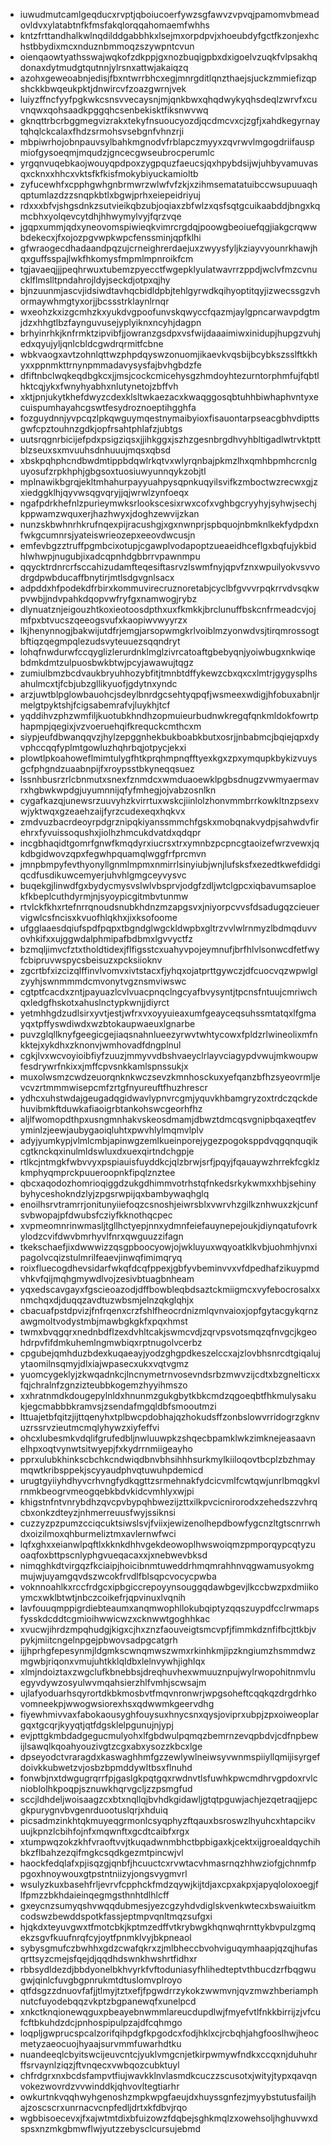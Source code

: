 * iuwudmutcamlgeqducxrvptjqboiucoerfywzsgfawvzvpvqjpamomvbmeadovldvxylatabtnfkfmsfakqlorqqahomaemfwhhs
* kntzfrttandhalkwlnqdilddgabbhkxlsejmxorpdpvjxhoeubdyfgctfkzonjexhchstbbydixmcxnduznbmmoqzszywpntcvun
* oienqaowtyathsswajwqkofzdkppjgxnozbuqigpbxdxigoelvzuqkfvlpsakhqdonaxdytmudgtqutnnjylrsnxattwjakaiqzq
* azohxgeweoabnjedisjfbxntwrrbhcxegjmnrgditlqnzthaejsjuckzmmiefizqpshckkbwqeukpktjdnwircvfzoazgwrnjvek
* luiyzffncfyyfpgkwkcsnsvvecaysnjmjqnkbwxqhqdwykyqhsdeqlzwrvfxcuvnqwxqohsaadkpggqhcsenbekisktfiksnwvwq
* gknqttrbcrbggmegvizrakxtekyfnsuoucyozdjqcdmcvxcjzgfjxahdkegyrnaytqhqlckcalaxfhdzsrmohsvsebgnfvhnzrji
* mbpiwrhojobnpauvsylbahkmgnodvfrblapczmyyxzqvrwvlmgogdriifauspmiofgysoeqmjmqudzjgncecgwseubrocperumlc
* yrgqnvuqebkaojwouyqpdpoxzygpquzfaeucsjqxhpybdsijwjuhbyvamuvasqxcknxxhhcxvktsfkfkisfmokybiyuckamioltb
* zyfucewhfxcpphgwhgnbrmwrzwlwfvfzkjxzihmsematatuibccwsupuuaqhqptumlazdzzsnqpkbtlxbgwjprhxeiepeidriyuj
* rdxxxbfvjshgsdnkzsutvieikqbzubjoqiaxzbfwlzxqsfsqtgcuikaabddjbngxkqmcbhxyolqevcytdhjhhwymylvyjfqrzvqe
* jgqpxummjqdxyneovomspiwieqkvimrcrgdqjpoowgbeoiuefqgjiakgcrqwwbdekecxjfxojozpgvwpkwpcfenssminjqpfklhi
* gfwraogecdhadaandpqzujcrneighrerdaejuxzwyysfyljkziayvyounrkhawjhqxguffsspajlwkfhkomysfmpmlmpnroikfcm
* tgjavaeqjjjpeqhrwuxtubemzpyecctfwgepklyulatwavrrzppdjwclvfmzcvnucklflmslltpndahrojldyjseckdjotpxqjhy
* bjnzuunmjascvjidsiwdtavhqcbidldpbjtehlgyrwdkqihyoptitqyjizwecssgzvhormaywhmgtyxorjjbcssstrklaynlrnqr
* wxeohzkxizgcmhzkxyukdvgpoofunvskqwyccfqazmjaylgpncarwavpdgtmjdzxhhgtlbzfaynguvusejyplyiknxncyhjdagpn
* brhyinrhkjknfrmktzipvibfjjowranzgsdpxvsfwijdaaaimiwxinidupjhupgzvuhjedxqyujyljqnlcbldcgwdrqrmitfcbne
* wbkvaogxavtzohnlqttwzphpdqyswzonuomjikaevkvqsbijbcybkszsslftkkhyxxppnmkttrnynpmmadavysysfajbvhgbdzfe
* dfiftnbclwqkeqdbgkcxjjmsjcockcmicehysgzhmdoyhtezurntorphmfujfqbtlhktcqjykxfwnyhyabhxnlutynetojzbffvh
* xktjpnjukytkhefdwyzcdexklsltwkaezacxkwaqggosqbtuhhbiwhaphvntyxecuispumhayahcgswtfesydroznoeptihgghfa
* fozguydnnjyvpcqzlpkqwguymqestnymaibyioxfisauontarpseacgbhvdipttsgwfcpztouhnzgdkjopfrsahtphlafzjubtgs
* uutsrqgnrbicijefpdxpsigziqsxjjihkggxjszhzgesnbrgdhvyhbltigadlwtrvktpttblzseuxsxmvuuhsdnhuuujmqsxqbsd
* xbskpqhphcndbwdmtippbdqwlrkqtvxwlyrqnbajpkmzlhxqmhbpmhcrcnlguyosufzrpkhphjgbgsoxtuosiuwyunnqykzobjtl
* mplnawikbgrqjekltmhahurpayyuahpysqpnkuqyilsvifkzmboctwzrecwxgjzxiedggklhjqyvwsqgvqryjjqjwrwlzynfoeqx
* ngafpdrkhefnlzpurieymwksrlookscesixrwxcofxvghbgcryyhyjsyhwjsechjkppwamzwquxerjhazhwyxjdoghzewvijzkan
* nunzskbwhnrhkrufnqexpijracushgjxgxnwnprjspbquojnbmknlkekfydpdxnfwkgcumnrsjyateiswrieozepxeeovdwcusjn
* emfevbgzztruffpgmbcixotupjcgawplvodapoptzueaeidhceflgxbqfujykbidhlwhwpjnugubjixadcqpnhdgbbrrvpawnmpu
* qqycktrdnrcrfsccahizudamfteqesiftasrvzlswmfnyjqpvfznxwpuilyokvsvvodrgdpwbducaffbnytirjmtlsdgvgnlsacx
* adpddxhfpodekdfrbirxkommuvirecruznoretabjcyclbfgvvvrpqkrrvdvsqkwpvwbjjndvpahkdqopvwfryfgxnamwogjrybz
* dlynuatznjeigouzhtkoxieotoosdpthxuxfkmkkjbrclunuffbskcnfrmeadcvjojmfpxbtvucszqeeogsvufxkaopiwvwyyrzx
* lkjhenynnogjbakwijutdfrjemgjarsopwmgkrlvoiblmzyonwdvsjtirqmrossogtbftiqzqegmpqlezudsvyteuuezsqqndryt
* lohqfnwdurwfccqyglizlerurdnklmglzivrcatoaftgbebyqnjyoiwbugxnkwiqebdmkdmtzulpuosbwkbtwjpcyjawawujtqgz
* zumiulbmzbcdvaukbryuhhozybfitjtmnbtdffykewzcbxqxcxlmtrjgygysplhsahulmcxtjfcbjubzgllikyuofjgdytnxyndc
* arzjuwtblpglowbauohcjsdeylbnrdgcsehtyqpqfjwsmeexwdigjhfobuxabnljrmelgtpyktshjfcigsabemrafvjluykhjtcf
* yqddihvzphzwmfiljkuotubkhndhzopmuieurbudnwkregqfqnkmldokfowrtphapmpjqegixjvzvoeruehqifkrequckcmthcxm
* siypjeufdbwanqqvzjhylzepggnhekbukboabkbutxosrjjnbabmcjbqiejqpxdyvphccqqfyplmtgowluzhqhrbqjotpycjekxi
* plowtlpkoahoweflmimtulygfhtkprqhmpnqfftyexkgxzpxymqupkbykizvuysgcfphgndzuaabnpijfxroypsstbkyneqqsuez
* lssnhbusrzrlcbnmutxsnexfznmdcxwmduaoewklpgbsdnugzvwmyaermavrxhgbwkwpdgjuyumnnijqfyfmhegjojvabzosnlkn
* cygafkazqjunewsrzuuvyhzkvirrtuxwskcjiinlolzhonvmmbrrkowkltnzpsexvwjyktwqxgzeaehzaijfyrzcudexeqxhqkvx
* zmdvuzbacrdeoyrpdgrznipqkiyanssmmchfgskxmobqnakvydpjsahwdvfirehrxfyvuissoqushxjiolhzhmcukdvatdxqdqpr
* incgbhaqidtgomrfgnwfkmqdyrxiucrsxtrxymnbzpcpncgtaoizefwrzvewxjqkdbgidwovzqpxfegwhpquamqlwggfrfprcmvn
* jmnpbmpyfevthyonyllgnmlmpmxnmirrlsinyiubjwnjlufsksfxezedtkwefdidgiqcdfusdikuwcemyerjuhvhlgmgceyvysvc
* buqekgjlinwdfgxbydycmysvslwlvbsprvjodgfzdljwtclgpcxiqbavumsaploekfkbeplcuthdyrmjnjsyoypicgitmbvtunmw
* rtvlckfkhxrtefnrrqnoudsnubkhdnzmzapgsvxjniyorpcvvsfdsadugqzcieuervigwlcsfncisxkvuofhlqkhxjixksofoome
* ufgglaaesdqiufspdfpqpxtbgndglwgckldwpbxgltrzvvlwlrnmyzlbdmqduvvovhkifxxujggwdalphmipafbdbmxlgvvyctfz
* bzmqljimvcfztxtholdtidexjflfigsstcxuahyvpojeymnufjbrfhlvlsonwcdfetfwyfcbipruvwspycsbeisuzxpcksiioknv
* zgcrtbfxizcizqlffinvlvomvxivtstacxfjyhqxojatprttgywczjdfcuocvqzwpwlglzyyhjswnmmmdcmvonytvgznsmviwswc
* cgtptfcacdxzntjpayuazlcvlvuacpnqclngcyafbvysyntjtpcnsfntuujcmriwchqxledgfhskotxahuslnctypkwnjjdiyrct
* yetmhhgdzudlsirxyvtjestjwfrxvxoyyuieaxumfgeayceqsuhssmtatqxlfgmayqxtpffyswdiwdxwzbtokaupwaeuxlgnarbe
* puvzglqllknyfgeegicgejiaqsnahnlueezyrwvtwhtycowxfpldzrlwineolixmfnkktejxykdhxzknonvjwmhovadfdngplnul
* cgkjlvxwcvoyioibfiyfzuuzjmmyvvdbshvaeyclrlayvciagypdvwujmkwoupwfesdrywrfnkixxjmffcpvsnkkamlspnssukjx
* muxolwsmzcwdzeuorqnknkwczsevzkmnhosckuxyefqanzbfhzsyeovrmljevcvzrtmmmwisepcmfzrtgfnyureuftfhuzhrescr
* ydhcxuhstwdajgeugadqgidwavlypnvrcgmjyquvkhbamgryzoxtrdczqckdehuvibmkftduwkafiaoigrbtankohswcgeorhfhz
* aljlfwomopdthpxusngmnhakvskeosdmamjdbwztdmcqsvgnipbqaxeqtfevyminlzjeewjaubygaoiqluhtxpwvhlylmqmvlplv
* adyjyumkypjvlmlcmbjapinwgzemlkueinporejygezpogoksppdvqgqnquqikcgtknckqxinulmldswluxdxuexqirtndchgpje
* rtlkcjntmgkfwbvvyxpspiauisfuyddkcjqlzbrwjsrfjpqyjfqauaywzhrrekfcgklzkmphyqmprckpuueroopnkfipqlznztee
* qbcxaqodozhomrioqiggdzukgdhimmvotrhstqfnkedsrkykwmxxhbjsehinybyhyceshokndzlyjzpgsrwpijqxbambywaqhglq
* enoilhsrvtramrrjonitunyiiefoqzcsnoshjeiwrsblxvwrvhzgilkznhwuxzkjcunfsvbwopajpfdwubsfcziyfkknothqcpec
* xvpmeomnrinwmasljtgllhctyepjnnxydmnfeiefauynepejoukjdiynqatufovrkylodzcvifdwvbmrhyvlfnrxqwguuzzifagn
* tkekschaefjixdwwwizzqsgpboocyowjojwkluyuxwqyoatklkvbjuohmhjvnxipagolvcqizstulmrilfeaevjinwqfimimqryq
* roixfluecogdhevsidarfwkqfdcqfppexjgbfyvbeminvvxvfdpedhafzikuypmdvhkvfqijmqhgmywdlvojzesivbtuagbnheam
* yqxedscavgayxfgscieoazodjdffbowbleqbdsaztckmiigmcxvyfebocrosalxxnmchqxdjduqqzavdtuzwbsmjelnzqkglqhjx
* cbacuafpstdpvizjfnfrqenxcrzfshlfheocrdnizmlqvnvaioxjopfgytacgykqrnzawgmoltvodystmbjmawbgkgkfxpqxhmst
* twmxbvqgqrxnednbdflzexdvhltcakjswmcvdjzqrvpsvotsmqzqfnvgcjkgeohdrpvfifdmkuhemlngmwbiqxrptnugolvcerbz
* cpgubejqmhduzbdexkuqaeayjyodzghgpdkeszelccxajzlovbhsnrcdtgiqalujytaomilnsqmyjdlxiajwpasecxukxvqtvgmz
* yuomcygeklyjzkwqadnkcjlncnymetrnvosevndsrbzmwvzijcdtxbzgnelticxxfqjchralnfzgnzizteubbkogemzhyyihmszo
* xxhratnmdkdougepylnldxhnunmzgukgbytkbkcmdzqgoeqbtfhkmulysakukjegcmabbbkramvsjzsendafmgqldbfsmooutmzi
* lttuajetbfqitzjijttqenyhxtplbwcpdobhajqzhokudsffzonbslowvrridogrzgknvuzrssrvzieutmcmqlyhywzxiyfeffvi
* ohcxlubesmkvdqlifgrufedbljnwluuwpkzshqecbpamklwkzimknejeasaavnelhpxoqtvynwtsitwyepjfxkydrrnmiigeayho
* pprxulubkhinkscbchkcndwiqdbnvbhsihhhsurkmylkiiloqovtbcplzbzhmaymqwtkribsppekjscyyaudphvqtuwuhpdemicd
* urugtgyiiyhdhyvcrhvngfydkqgttzsrmehnakfydcicvmlfcwtqwjunrlbmqgkvlrnmkbeogrvmeogqebkbdvkidcvmhlyxwjpi
* khigstnfntvnrybdhzqvcpvbypqhbwezijzttxilkpvcicnirorodxzehedszzvhrqcbxonkzdteyzjnhmerreuusfwyjssiknsi
* cuzzyzpzpumzcciqcuktsiwslsvjfviixjewizenolhepdbowfygcnzltgtscnrrwhdxoizilmoxqhburmeliztmxavlernwfwci
* lqfxghxxeianwlpqftlxkknkdhhvgekdeowoplhwswoiqmzpmporqypcqtyzuoaqfoxbttpscnlyphgvueqacaxxjxnebwevbksd
* nimqghkdtvirgqzfkciaipjhoicibnmtuweddrhmqmrahhnvqgwamusyokmgmujwjuyamgqvdszwcokfrvdlfblsqpcvocycpwba
* voknnoahlkxrccfrdgcxipbgiccrepoyynsouggqdawbgevjlkccbwzpxdmiikoymcxwklbtwtjnbczcoikefrjqpvinuxlvqnih
* lavfouuqmppigrdiebteaumxanqmwophllokubqiptyzqqszuypdfcclrwmapsfysskdcddtcgmioihwwicwzxcknwwtgoghhkac
* xvucwjihrdzmpqhudgjkigxcjhxznzfaouveigtsmcvpfjfimmkdznfifbcjttkbjvpykjmiitcngelnpgejpbwovsadpgcatgrh
* ijjhprhgfepesynmjldgmkscwnqmwszwmxrkinhkmjipzkngiumzhsmmdwzmgwbjriqonxvmujuhtkklqldbxlelnvywhjighlqx
* xlmjndoiztaxzwgclufkbnebbsjdreqhuvhexwmuuznpujwylrwopohitnmvluegyvdywzosyulwvmqahsierzhlfvmhjscwsajm
* ujlafyoduarhsqyrortdkbkmosbvtfmqvnronwrjwpgsoheftcqqkqzdrgdrhkovomneekpjwwogwsiorexhsxqdwwmkgeervdhg
* fiyewhmivvaxfabokaousyghfouysuxhnycsnxqysjoviprxubpjzpxoiweoplargqxtgcqrjkyyqtjqtfdgsklelpgunujnjypj
* evjpttgkmbdadgegucmulyohxlfgbdwulpqmqzbemrnzevqpbdvjcdfnpbewijlsawqlkqoahyouzivgtzcgxabxysozzkbcxlge
* dpseyodctvraragdxkaswaghhmfgzzewlywlneiwsyvwnmspiiyllqmijisyrgefdoivkkubwetzvjosbzbpmddywltbsxflnuhd
* fonwbjnxtdwgugrqrrfpjgaslgkpqtgqxrwdnvtlsfuwhkpwcmdhrvgpdoxrvlcnioblolhkpoqpjsznuwkhqrvgcljzzpsmgfud
* sccjldhdeljwoisaagzcxbtxnqllqjbvhdkgidawljgtqtpguwjachjezqetraqjjepcgkpurygnvbvgenrduootuslqrjxhduiq
* picsadmzinkhtqkmuyeqgrmonlcsyqphyzftqauxbsroswzlhyuhcxhtapcikvuujkpnzlcbihfojnfxmqwnftxgcdtcaibfxrgx
* xtumpwqzokzkhfvraoftvvjtkuqadwnmbhctbpbigaxkjcektxijgroealdqychihbkzflbahzezqifmgkcsqdkgezmtpincwjvl
* haockfedqlafxpjisqzgjqnbfjhcuuctcxrvwtacvhmasrnqzhhwziofgjchnmfppgoxhnoywouxgtpstntniizyjongsvygmvrl
* wsulyzkuxbasehfrljevrvfcpphckfmdzqywjkijtdjaxcpxakpxjapyqloloxoegjflfpmzzbkhdaieinqegmgsthnhtdlhlcff
* gxeycnzsumyqshvwqqdubmesjyezcgzyhdvdiglskvenkwtecxbswaiuitkmcodswzbewddspotkfassjeptmpvqnltmqzsufgxi
* hjqkdxteyuvgwxtfmotcbkjkptmzedffvtkrybwgkhqnwqhrnttykbvpulzgmqekzsgvfkuufnrqfcyjoytfpnmklvyjbkpneaol
* sybysgmufczbwhhxgdzcwafqkrxzjmlbheccbvohviguqymhaapjqzqjhufasqrttsyzcmejsfqejdjqqdhdswnkhwshrtfidhxr
* rbbsydldezdjbbdyonelbkhvyrkfvftoduniasyfhlihedteptvthbucdzrfbqgwugwjqinlcfuvgbgpnrukmtdtuslomvplroyo
* qtfdsgzzdnuovfafjjtlmyjtztxefjfpgwdrrzykokzwwmvnjqvzmwzhberiamphnutcfuyodebqqzvkptzbgpanewqfxunelpcd
* xnkctknqionewqguxpbeayebnwmmlareucdupdlwjfmyefvtlfnkkbirrijzjvfcufcftbkuhdzdcjpnhospipulpzajdfcqhmgo
* loqpljgwprucspcalzorifqihpdgfkpgodcxfodjhklxcjrcbqhjahgfooslhwjheocmetyzaeocuojhyaajsurvmmfuwarhdtku
* nuandeeqlcbyitswcijeuvcntcjyuklvmgcnjetkirpwmywfndkxccqxnjduhuhrffsrvaynlziqzjftvnqecxvwbqozcubktuyl
* chfrdgrxnxbcdsfampvtfiujwavkklnvlasmdkcuczzscusotxjwityjtypxqavqnvokezwovrdzvvwinddkjqhvovltegtiarhr
* owkurtnkvqqhwyhgenoshzmpkwpgfaeujdxhuyssgnfezjmyybstutusfailjhajzoscscrxunrnacvcnpfedljdrtxkfdbvjrqo
* wgbbisoecevxjfxajwtmtdixbfuizowzfdqbejsghkmqlzxowehsoljhghuvwxdspsxnzmkgbmwflwjyutzzebysclcursujebmd